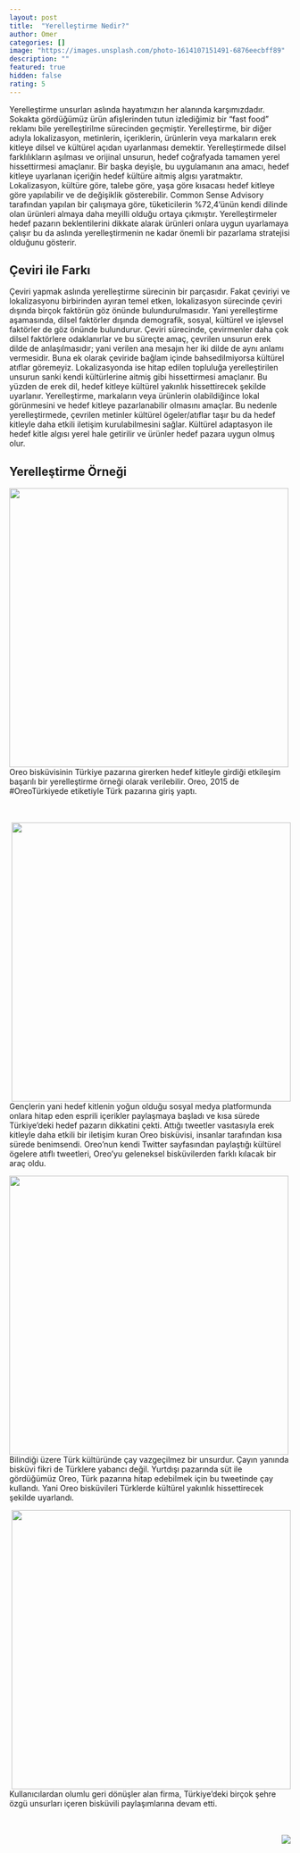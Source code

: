 ```yaml
---
layout: post
title:  "Yerelleştirme Nedir?"
author: Omer
categories: []
image: "https://images.unsplash.com/photo-1614107151491-6876eecbff89"
description: ""
featured: true
hidden: false
rating: 5
---
```


Yerelleştirme unsurları aslında hayatımızın her alanında karşımızdadır. Sokakta gördüğümüz ürün afişlerinden tutun izlediğimiz bir “fast food” reklamı bile yerelleştirilme sürecinden geçmiştir. Yerelleştirme, bir diğer adıyla lokalizasyon, metinlerin, içeriklerin, ürünlerin veya markaların erek kitleye dilsel ve kültürel açıdan uyarlanması demektir. Yerelleştirmede dilsel farklılıkların aşılması ve orijinal unsurun, hedef coğrafyada tamamen yerel hissettirmesi amaçlanır. Bir başka deyişle, bu uygulamanın ana amacı, hedef kitleye uyarlanan içeriğin hedef kültüre aitmiş algısı yaratmaktır. Lokalizasyon, kültüre göre, talebe göre, yaşa göre kısacası hedef kitleye göre yapılabilir ve de değişiklik gösterebilir.
Common Sense Advisory tarafından yapılan bir çalışmaya göre, tüketicilerin %72,4’ünün kendi dilinde olan ürünleri almaya daha meyilli olduğu ortaya çıkmıştır. Yerelleştirmeler hedef pazarın beklentilerini dikkate alarak ürünleri onlara uygun uyarlamaya çalışır bu da aslında yerelleştirmenin ne kadar önemli bir pazarlama stratejisi olduğunu gösterir.


## Çeviri ile Farkı
Çeviri yapmak aslında yerelleştirme sürecinin bir parçasıdır. Fakat çeviriyi ve lokalizasyonu birbirinden ayıran temel etken, lokalizasyon sürecinde çeviri dışında birçok faktörün göz önünde bulundurulmasıdır. Yani yerelleştirme aşamasında, dilsel faktörler dışında demografik, sosyal, kültürel ve işlevsel faktörler de göz önünde bulundurur.
Çeviri sürecinde, çevirmenler daha çok dilsel faktörlere odaklanırlar ve bu süreçte amaç, çevrilen unsurun erek dilde de anlaşılmasıdır; yani verilen ana mesajın her iki dilde de aynı anlamı vermesidir. Buna ek olarak çeviride bağlam içinde bahsedilmiyorsa kültürel atıflar göremeyiz. Lokalizasyonda ise hitap edilen topluluğa yerelleştirilen unsurun sanki kendi kültürlerine aitmiş gibi hissettirmesi amaçlanır. Bu yüzden de erek dil, hedef kitleye kültürel yakınlık hissettirecek şekilde uyarlanır.
Yerelleştirme, markaların veya ürünlerin olabildiğince lokal görünmesini ve hedef kitleye pazarlanabilir olmasını amaçlar. Bu nedenle yerelleştirmede, çevrilen metinler kültürel ögeler/atıflar taşır bu da hedef kitleyle daha etkili iletişim kurulabilmesini sağlar. Kültürel adaptasyon ile hedef kitle algısı yerel hale getirilir ve ürünler hedef pazara uygun olmuş olur.


## Yerelleştirme Örneği

<img  style = "float: left;margin:0px 50px 0px 0px" src="{{ site.baseurl }}/assets/images/oreo_1.png" width = "500">

Oreo bisküvisinin Türkiye pazarına girerken hedef kitleyle girdiği etkileşim başarılı bir yerelleştirme örneği olarak verilebilir. Oreo, 2015 de #OreoTürkiyede etiketiyle Türk pazarına giriş yaptı.
<br><br><br>

<img  style = "float: right;margin:0px 0px 0px 50px" src="{{ site.baseurl }}/assets/images/oreo_2.png" width = "500">

Gençlerin yani hedef kitlenin yoğun olduğu sosyal medya platformunda onlara hitap eden esprili içerikler paylaşmaya başladı ve kısa sürede Türkiye’deki hedef pazarın dikkatini çekti. Attığı tweetler vasıtasıyla erek kitleyle daha etkili bir iletişim kuran Oreo bisküvisi, insanlar tarafından kısa sürede benimsendi. Oreo’nun kendi Twitter sayfasından paylaştığı kültürel ögelere atıflı tweetleri, Oreo’yu geleneksel bisküvilerden farklı kılacak bir araç oldu. 

<img  style = "float: left;margin:0px 30px 0px 0px" src="{{ site.baseurl }}/assets/images/oreo_3.png" width = "500">

Bilindiği üzere Türk kültüründe çay vazgeçilmez bir unsurdur. Çayın yanında bisküvi fikri de Türklere yabancı değil. Yurtdışı pazarında süt ile gördüğümüz Oreo, Türk pazarına hitap edebilmek için bu tweetinde çay kullandı. Yani Oreo bisküvileri Türklerde kültürel yakınlık hissettirecek şekilde uyarlandı. 

<img  style = "float: right;margin:0px 0px 0px 50px" src="{{ site.baseurl }}/assets/images/oreo_4.png" width = "500">
Kullanıcılardan olumlu geri dönüşler alan firma, Türkiye’deki birçok şehre özgü unsurları içeren bisküvili paylaşımlarına devam etti.

<br><br>
<img  style = "float: right;margin:0px 0px 0px 50px" src="{{ site.baseurl }}/assets/images/oreo_5.png">

<br><br><br><br><br><br>



